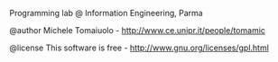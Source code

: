Programming lab @ Information Engineering, Parma

@author Michele Tomaiuolo - http://www.ce.unipr.it/people/tomamic

@license This software is free - http://www.gnu.org/licenses/gpl.html


